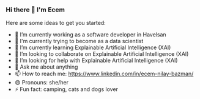 ### Hi there 👋 I'm Ecem

<!--
**ecembazman/ecembazman** is a ✨ _special_ ✨ repository because its `README.md` (this file) appears on your GitHub profile.
-->

Here are some ideas to get you started:

- 🔭 I’m currently working as a software developer in Havelsan
- 🔭 I'm currently trying to become as a data scientist
- 🌱 I’m currently learning Explainable Artificial Intelligence (XAI)
- 👯 I’m looking to collaborate on Explainable Artificial Intelligence (XAI)
- 🤔 I’m looking for help with Explainable Artificial Intelligence (XAI)
- 💬 Ask me about anything
- 📫 How to reach me: https://www.linkedin.com/in/ecem-nilay-bazman/
- 😄 Pronouns: she/her
- ⚡ Fun fact: camping, cats and dogs lover

